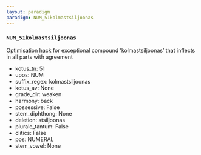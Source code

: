 ```yaml
---
layout: paradigm
paradigm: NUM_51kolmastsiljoonas
---
```

### ` NUM_51kolmastsiljoonas `

Optimisation hack for exceptional compound ’kolmastsiljoonas’ that inflects in all parts with agreement
* kotus_tn: 51
* upos: NUM
* suffix_regex: kolmastsiljoonas
* kotus_av: None
* grade_dir: weaken
* harmony: back
* possessive: False
* stem_diphthong: None
* deletion: stsiljoonas
* plurale_tantum: False
* clitics: False
* pos: NUMERAL
* stem_vowel: None
